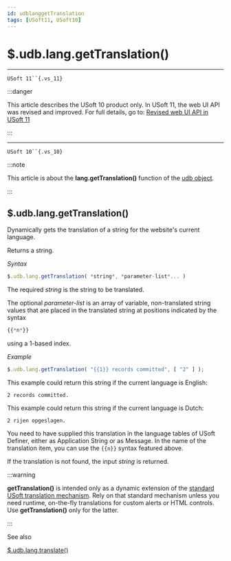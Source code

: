 ```yaml
---
id: udblanggetTranslation
tags: [USoft11, USoft10]
---
```

# $.udb.lang.getTranslation()



----

`USoft 11``{.vs_11}`


:::danger

This article describes the USoft 10 product only.
In USoft 11, the web UI API was revised and improved. For full details, go to:
[Revised web UI API in USoft 11](/docs/Web_and_app_UIs/UDB_udb/Revised_web_UI_API_in_USoft_11.md)

:::

----

`USoft 10``{.vs_10}`


:::note

This article is about the **lang.getTranslation()** function of the [udb object](/docs/Web_and_app_UIs/UDB_udb).

:::

## **$.udb.lang.getTranslation()**

Dynamically gets the translation of a string for the website's current language.

Returns a string.

*Syntax*

```javascript
$.udb.lang.getTranslation( *string*, *parameter-list*... )
```

The required *string* is the string to be translated.

The optional *parameter-list* is an array of variable, non-translated string values that are placed in the translated string at positions indicated by the syntax

```javascript
{{*n*}}
```

using a 1-based index.

*Example*

```javascript
$.udb.lang.getTranslation( "{{1}} records committed", [ "2" ] );
```

This example could return this string if the current language is English:

```
2 records committed.
```

This example could return this string if the current language is Dutch:

```
2 rijen opgeslagen.
```

You need to have supplied this translation in the language tables of USoft Definer, either as Application String or as Message. In the name of the translation item, you can use the `{{n}}` syntax featured above.

If the translation is not found, the input *string* is returned.


:::warning

**getTranslation()** is intended only as a dynamic extension of the [standard USoft translation mechanism](/docs/Modeller_and_Rules_Engine/Localising_your_application/Localisation_system_languages_translations_and_regional_settings.md). Rely on that standard mechanism unless you need runtime, on-the-fly translations for custom alerts or HTML controls. Use **getTranslation()** only for the latter.

:::

See also

[$.udb.lang.translate()](/docs/Web_and_app_UIs/UDB_udb/udblangtranslate.md)
